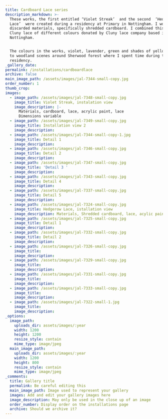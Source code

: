 ```yaml
---
title: Cardboard Lace series
description_markdown: >-
  These works, the first entitled ‘Violet Streak’  and the second  ‘Hedgerow
  Lace’  were created during a residency at Primary in Nottingham. I worked with
  discarded materials, specifically shredded cardboard. I combined this with
  Cluny lace of different colours donated by Cluny lace company based in
  Nottingham.


  The colours in the works, violet, lavender, green and shades of yellow refers
  to woodland scenes around Sherwood forest where I spent time during the
  residency.
_gallery_date:
permalink: /installations/cardboardlace
archive: false
main_image_path: /assets/images/jal-7344-small-copy.jpg
order_number: 1
thumb_crop:
images:
  - image_path: /assets/images/jal-7348-small-copy.jpg
    image_title: Violet Streak, instalation view
    image_description: |-
      Materials, cardboard, lace, acrylic paint, lace
      Dimensions variable
  - image_path: /assets/images/jal-7349-small-copy.jpg
    image_title: Installation view 2
    image_description:
  - image_path: /assets/images/jal-7344-small-copy-1.jpg
    image_title: Detail 1
    image_description:
  - image_path: /assets/images/jal-7346-small-copy.jpg
    image_title: Detail 2
    image_description:
  - image_path: /assets/images/jal-7347-small-copy.jpg
    image_title: 'Detail 3 '
    image_description:
  - image_path: /assets/images/jal-7343-small-copy.jpg
    image_title: Detail 4
    image_description:
  - image_path: /assets/images/jal-7337-small-copy.jpg
    image_title: Detail 5
    image_description:
  - image_path: /assets/images/jal-7324-small-copy.jpg
    image_title: Hedgerow Lace, istallation view
    image_description: Materials, Shredded cardboard, lace, acylic paint
  - image_path: /assets/images/jal-7325-small-copy.jpg
    image_title: Detail 1
    image_description:
  - image_path: /assets/images/jal-7332-small-copy.jpg
    image_title: Detail 2
    image_description:
  - image_path: /assets/images/jal-7326-small-copy.jpg
    image_title:
    image_description:
  - image_path: /assets/images/jal-7329-small-copy.jpg
    image_title:
    image_description:
  - image_path: /assets/images/jal-7331-small-copy.jpg
    image_title:
    image_description:
  - image_path: /assets/images/jal-7333-small-copy.jpg
    image_title:
    image_description:
  - image_path: /assets/images/jal-7322-small-1.jpg
    image_title:
    image_description:
_options:
  image_path:
    uploads_dir: assets/images/:year
    width: 1200
    height: 1200
    resize_style: contain
    mime_type: image/jpeg
  main_image_path:
    uploads_dir: assets/images/:year
    width: 1200
    height: 800
    resize_style: contain
    mime_type: image/jpeg
_comments:
  title: Gallery title
  permalink: Be careful editing this
  main_image_path: Image used to represent your gallery
  images: Add and edit your gallery images here
  image_description: May only be used in the close up of an image
  order_number: Display order on the installations page
  archive: Should we archive it?
---
```

